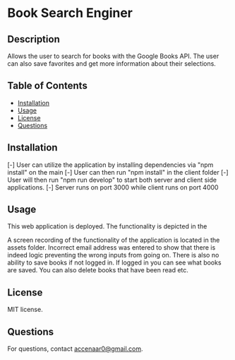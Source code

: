 # Book Search Enginer

## Description
Allows the user to search for books with the Google Books API. The user can also save favorites and get more information about their selections. 


## Table of Contents
- [Installation](#installation)
- [Usage](#usage)
- [License](#license)
- [Questions](#questions)

## Installation
[-] User can utilize the application by installing dependencies via "npm install" on the main 
[-] User can then run "npm install" in the client folder
[-] User will then run "npm run develop"  to start both server and client side applications.
[-] Server runs on port 3000 while client runs on port 4000

## Usage
This web application is deployed. The functionality is depicted in the 

A screen recording of the functionality of the application is located in the assets folder. Incorrect email address was entered to show that there is indeed logic preventing the wrong inputs from going on. There is also no ability to save books if not logged in. If logged in you can see what books are saved. You can also delete books that have been read etc.


## License
MIT license.


## Questions
For questions, contact accenaar0@gmail.com. 
